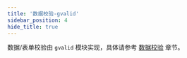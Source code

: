 ```yaml
---
title: '数据校验-gvalid'
sidebar_position: 4
hide_title: true
---
```


数据/表单校验由 `gvalid` 模块实现，具体请参考 [数据校验](output/goframe-v2.2-md/核心组件-重点/数据校验) 章节。